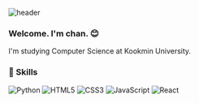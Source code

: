 ﻿![header](https://capsule-render.vercel.app/api?type=waving&color=gradient&height=300&section=header&text=MaengChan&fontSize=90)
### Welcome. I'm chan. 😊
I'm studying Computer Science at Kookmin University.

### 🚀 Skills 
![Python](https://img.shields.io/badge/-Python-black?style=flat-square&logo=Python)
![HTML5](https://img.shields.io/badge/-HTML5-E34F26?style=flat-square&logo=html5&logoColor=white)
![CSS3](https://img.shields.io/badge/-CSS3-1572B6?style=flat-square&logo=css3)
![JavaScript](https://img.shields.io/badge/-JavaScript-black?style=flat-square&logo=javascript)
![React](https://img.shields.io/badge/-React-black?style=flat-square&logo=react)